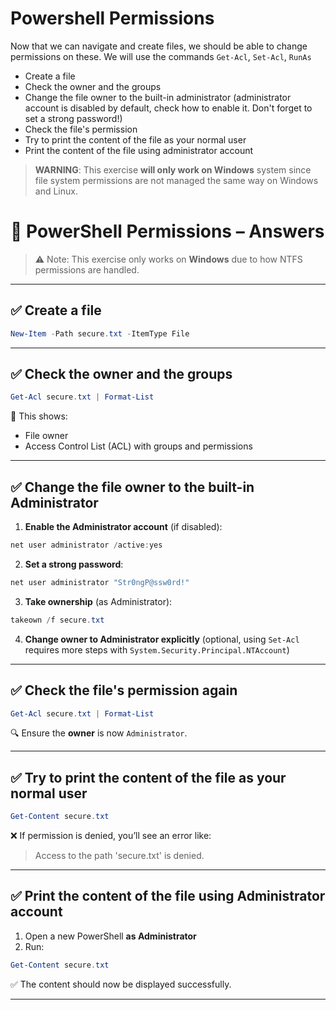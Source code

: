 # Powershell Permissions

Now that we can navigate and create files, we should be able to change permissions on these. We will use the commands `Get-Acl`, `Set-Acl`, `RunAs`

- Create a file
- Check the owner and the groups
- Change the file owner to the built-in administrator (administrator account is disabled by default, check how to enable it. Don't forget to set a strong password!)
- Check the file's permission
- Try to print the content of the file as your normal user
- Print the content of the file using administrator account

> **WARNING**: This exercise **will only work on Windows** system since file system permissions are not managed the same way on Windows and Linux.

# 🔐 PowerShell Permissions – Answers

> ⚠️ Note: This exercise only works on **Windows** due to how NTFS permissions are handled.

---

## ✅ Create a file

```powershell
New-Item -Path secure.txt -ItemType File
```

---

## ✅ Check the owner and the groups

```powershell
Get-Acl secure.txt | Format-List
```

📄 This shows:
- File owner
- Access Control List (ACL) with groups and permissions

---

## ✅ Change the file owner to the built-in Administrator

1. **Enable the Administrator account** (if disabled):

```powershell
net user administrator /active:yes
```

2. **Set a strong password**:

```powershell
net user administrator "Str0ngP@ssw0rd!"
```

3. **Take ownership** (as Administrator):

```powershell
takeown /f secure.txt
```

4. **Change owner to Administrator explicitly** (optional, using `Set-Acl` requires more steps with `System.Security.Principal.NTAccount`)

---

## ✅ Check the file's permission again

```powershell
Get-Acl secure.txt | Format-List
```

🔍 Ensure the **owner** is now `Administrator`.

---

## ✅ Try to print the content of the file as your normal user

```powershell
Get-Content secure.txt
```

❌ If permission is denied, you’ll see an error like:
> Access to the path 'secure.txt' is denied.

---

## ✅ Print the content of the file using Administrator account

1. Open a new PowerShell **as Administrator**  
2. Run:

```powershell
Get-Content secure.txt
```

✅ The content should now be displayed successfully.

---

